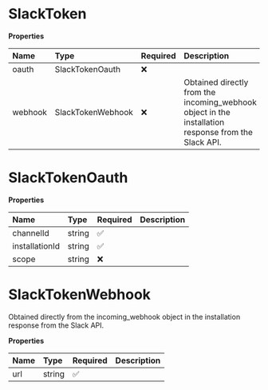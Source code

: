 # SlackToken

**Properties**

| Name    | Type              | Required | Description                                                                                         |
| :------ | :---------------- | :------- | :-------------------------------------------------------------------------------------------------- |
| oauth   | SlackTokenOauth   | ❌       |                                                                                                     |
| webhook | SlackTokenWebhook | ❌       | Obtained directly from the incoming_webhook object in the installation response from the Slack API. |

# SlackTokenOauth

**Properties**

| Name           | Type   | Required | Description |
| :------------- | :----- | :------- | :---------- |
| channelId      | string | ✅       |             |
| installationId | string | ✅       |             |
| scope          | string | ❌       |             |

# SlackTokenWebhook

Obtained directly from the incoming_webhook object in the installation response from the Slack API.

**Properties**

| Name | Type   | Required | Description |
| :--- | :----- | :------- | :---------- |
| url  | string | ✅       |             |
